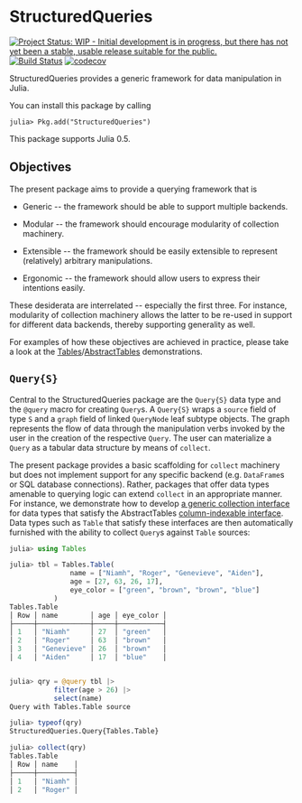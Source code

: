 # StructuredQueries

[![Project Status: WIP - Initial development is in progress, but there has not yet been a stable, usable release suitable for the public.](http://www.repostatus.org/badges/latest/wip.svg)](http://www.repostatus.org/#wip) [![Build Status](https://travis-ci.org/davidagold/StructuredQueries.jl.svg?branch=master)](https://travis-ci.org/davidagold/StructuredQueries.jl)
[![codecov](https://codecov.io/gh/davidagold/StructuredQueries.jl/branch/master/graph/badge.svg)](https://codecov.io/gh/davidagold/StructuredQueries.jl)


StructuredQueries provides a generic framework for data manipulation in Julia.

You can install this package by calling
```
julia> Pkg.add("StructuredQueries")
```
This package supports Julia 0.5.

## Objectives

The present package aims to provide a querying framework that is

* Generic -- the framework should be able to support multiple backends.

* Modular -- the framework should encourage modularity of collection machinery.

* Extensible -- the framework should be easily extensible to represent (relatively) arbitrary manipulations.

* Ergonomic -- the framework should allow users to express their intentions easily.

These desiderata are interrelated -- especially the first three. For instance, modularity of collection machinery allows the latter to be re-used in support for different data backends, thereby supporting generality as well.

For examples of how these objectives are achieved in practice, please take a look at the [Tables](https://github.com/davidagold/Tables.jl)/[AbstractTables](https://github.com/davidagold/AbstractTables.jl) demonstrations.

## `Query{S}`

Central to the StructuredQueries package are the `Query{S}` data type and the `@query` macro for creating `Query`s. A `Query{S}` wraps a `source` field of type `S` and a `graph` field of linked `QueryNode` leaf subtype objects. The graph represents the flow of data through the manipulation verbs invoked by the user in the creation of the respective `Query`. The user can materialize a `Query` as a tabular data structure by means of `collect`.

The present package provides a basic scaffolding for `collect` machinery but does not implement support for any specific backend (e.g. `DataFrame`s or SQL database connections). Rather, packages that offer data types amenable to querying logic can extend `collect` in an appropriate manner. For instance, we demonstrate how to develop [a generic collection interface](https://github.com/davidagold/AbstractTables.jl/tree/master/src/column_indexable/query) for data types that satisfy the AbstractTables [column-indexable interface](https://github.com/davidagold/AbstractTables.jl#column-indexable-interface). Data types such as `Table` that satisfy these interfaces are then automatically furnished with the ability to collect `Query`s against `Table` sources:

```julia
julia> using Tables

julia> tbl = Tables.Table(
               name = ["Niamh", "Roger", "Genevieve", "Aiden"],
               age = [27, 63, 26, 17],
               eye_color = ["green", "brown", "brown", "blue"]
           )
Tables.Table
│ Row │ name        │ age │ eye_color │
├─────┼─────────────┼─────┼───────────┤
│ 1   │ "Niamh"     │ 27  │ "green"   │
│ 2   │ "Roger"     │ 63  │ "brown"   │
│ 3   │ "Genevieve" │ 26  │ "brown"   │
│ 4   │ "Aiden"     │ 17  │ "blue"    │


julia> qry = @query tbl |>
           filter(age > 26) |>
           select(name)
Query with Tables.Table source

julia> typeof(qry)
StructuredQueries.Query{Tables.Table}

julia> collect(qry)
Tables.Table
│ Row │ name    │
├─────┼─────────┤
│ 1   │ "Niamh" │
│ 2   │ "Roger" │
```
